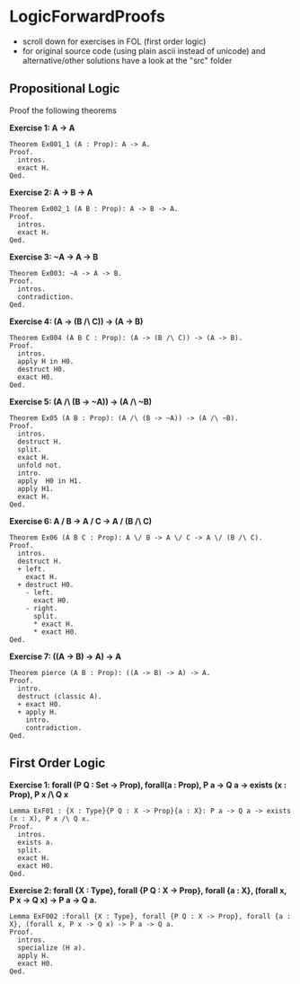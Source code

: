 # LogicForwardProofs

- scroll down for exercises in FOL (first order logic)  
- for original source code (using plain ascii instead of unicode) and alternative/other solutions have a look at the "src" folder  

## Propositional Logic

Proof the following theorems

**Exercise 1: A -> A**
```Coq
Theorem Ex001_1 (A : Prop): A -> A.
Proof.
  intros.
  exact H.
Qed.
```

**Exercise 2: A -> B -> A**

```coq
Theorem Ex002_1 (A B : Prop): A -> B -> A.
Proof. 
  intros.
  exact H.
Qed.
```


**Exercise 3: ~A -> A -> B**

```coq
Theorem Ex003: ~A -> A -> B.
Proof.
  intros.
  contradiction.
Qed.
```

**Exercise 4: (A -> (B /\ C)) -> (A -> B)**
```coq
Theorem Ex004 (A B C : Prop): (A -> (B /\ C)) -> (A -> B).
Proof.
  intros.
  apply H in H0.
  destruct H0.
  exact H0.
Qed.
```

**Exercise 5: (A /\ (B -> ~A)) -> (A /\ ~B)**
```coq
Theorem Ex05 (A B : Prop): (A /\ (B -> ~A)) -> (A /\ ~B).
Proof.
  intros.
  destruct H.
  split.
  exact H.
  unfold not.
  intro.
  apply  H0 in H1.
  apply H1.
  exact H.
Qed.
```

**Exercise 6: A \/ B -> A \/ C -> A \/ (B /\ C)**
```coq
Theorem Ex06 (A B C : Prop): A \/ B -> A \/ C -> A \/ (B /\ C).
Proof.
  intros.
  destruct H.
  + left.
    exact H.
  + destruct H0.
    - left.
      exact H0.
    - right.
      split.
      * exact H.
      * exact H0.
Qed.
```

**Exercise 7: ((A -> B) -> A) -> A**
```coq
Theorem pierce (A B : Prop): ((A -> B) -> A) -> A.
Proof.
  intro.
  destruct (classic A).
  + exact H0.
  + apply H.
    intro.
    contradiction.
Qed.
```
## First Order Logic

**Exercise 1: forall (P Q : Set -> Prop), forall(a : Prop), P a -> Q a -> exists (x : Prop), P x /\ Q x**

```coq
Lemma ExF01 : {X : Type}{P Q : X -> Prop}{a : X}: P a -> Q a -> exists (x : X), P x /\ Q x.
Proof.
  intros.
  exists a.
  split.
  exact H.
  exact H0.
Qed.

```

**Exercise 2: forall {X : Type}, forall {P Q : X -> Prop}, forall {a : X}, (forall x, P x -> Q x) -> P a -> Q a.**
```coq
Lemma ExF002 :forall {X : Type}, forall {P Q : X -> Prop}, forall {a : X}, (forall x, P x -> Q x) -> P a -> Q a.
Proof.
  intros.
  specialize (H a).
  apply H.
  exact H0.
Qed.
```